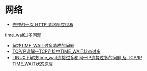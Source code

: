 网络
====

- [完整的一次 HTTP 请求响应过程](https://juejin.im/post/5b10be81518825139e0d8160)


time_wait过多问题

- [解决TIME_WAIT过多造成的问题](https://www.cnblogs.com/dadonggg/p/8778318.html)
- [TCP/IP详解--TCP连接中TIME_WAIT状态过多](https://blog.csdn.net/yusiguyuan/article/details/21445883)
- [LINUX下解决time_wait连接过多和同一IP连接过多的问题 及 TCP/IP TIME_WAIT状态原理](http://blog.51cto.com/12223582/1874919)
